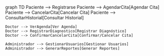 graph TD
    Paciente --> Registrarse
    Paciente --> AgendarCita[Agendar Cita]
    Paciente --> CancelarCita[Cancelar Cita]
    Paciente --> ConsultarHistorial[Consultar Historial]

    Doctor --> VerAgenda[Ver Agenda]
    Doctor --> RegistrarDiagnostico[Registrar Diagnóstico]
    Doctor --> ConfirmarCancelarCita[Confirmar/Cancelar Cita]

    Administrador --> GestionarUsuarios[Gestionar Usuarios]
    Administrador --> GenerarReportes[Generar Reportes]

